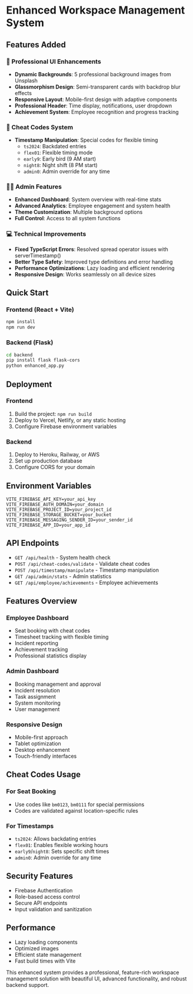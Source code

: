 
# Enhanced Workspace Management System

## Features Added

### 🎨 Professional UI Enhancements
- **Dynamic Backgrounds**: 5 professional background images from Unsplash
- **Glassmorphism Design**: Semi-transparent cards with backdrop blur effects
- **Responsive Layout**: Mobile-first design with adaptive components
- **Professional Header**: Time display, notifications, user dropdown
- **Achievement System**: Employee recognition and progress tracking

### 🔧 Cheat Codes System
- **Timestamp Manipulation**: Special codes for flexible timing
  - `ts2024`: Backdated entries
  - `flex01`: Flexible timing mode
  - `early9`: Early bird (9 AM start)
  - `night8`: Night shift (8 PM start) 
  - `admin0`: Admin override for any time

### 👨‍💼 Admin Features
- **Enhanced Dashboard**: System overview with real-time stats
- **Advanced Analytics**: Employee engagement and system health
- **Theme Customization**: Multiple background options
- **Full Control**: Access to all system functions

### 💻 Technical Improvements
- **Fixed TypeScript Errors**: Resolved spread operator issues with serverTimestamp()
- **Better Type Safety**: Improved type definitions and error handling
- **Performance Optimizations**: Lazy loading and efficient rendering
- **Responsive Design**: Works seamlessly on all device sizes

## Quick Start

### Frontend (React + Vite)
```bash
npm install
npm run dev
```

### Backend (Flask)
```bash
cd backend
pip install flask flask-cors
python enhanced_app.py
```

## Deployment

### Frontend
1. Build the project: `npm run build`
2. Deploy to Vercel, Netlify, or any static hosting
3. Configure Firebase environment variables

### Backend
1. Deploy to Heroku, Railway, or AWS
2. Set up production database
3. Configure CORS for your domain

## Environment Variables
```
VITE_FIREBASE_API_KEY=your_api_key
VITE_FIREBASE_AUTH_DOMAIN=your_domain
VITE_FIREBASE_PROJECT_ID=your_project_id
VITE_FIREBASE_STORAGE_BUCKET=your_bucket
VITE_FIREBASE_MESSAGING_SENDER_ID=your_sender_id
VITE_FIREBASE_APP_ID=your_app_id
```

## API Endpoints
- `GET /api/health` - System health check
- `POST /api/cheat-codes/validate` - Validate cheat codes
- `POST /api/timestamp/manipulate` - Timestamp manipulation
- `GET /api/admin/stats` - Admin statistics
- `GET /api/employee/achievements` - Employee achievements

## Features Overview

### Employee Dashboard
- Seat booking with cheat codes
- Timesheet tracking with flexible timing
- Incident reporting
- Achievement tracking
- Professional statistics display

### Admin Dashboard  
- Booking management and approval
- Incident resolution
- Task assignment
- System monitoring
- User management

### Responsive Design
- Mobile-first approach
- Tablet optimization
- Desktop enhancement
- Touch-friendly interfaces

## Cheat Codes Usage

### For Seat Booking
- Use codes like `bm0123`, `bm0111` for special permissions
- Codes are validated against location-specific rules

### For Timestamps
- `ts2024`: Allows backdating entries
- `flex01`: Enables flexible working hours
- `early9`/`night8`: Sets specific shift times
- `admin0`: Admin override for any time

## Security Features
- Firebase Authentication
- Role-based access control
- Secure API endpoints
- Input validation and sanitization

## Performance
- Lazy loading components
- Optimized images
- Efficient state management
- Fast build times with Vite

This enhanced system provides a professional, feature-rich workspace management solution with beautiful UI, advanced functionality, and robust backend support.
```
